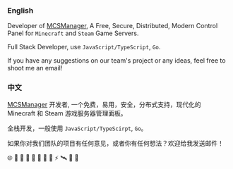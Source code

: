 ### English


Developer of [MCSManager](https://github.com/MCSManager), A Free, Secure, Distributed, Modern Control Panel for `Minecraft` and `Steam` Game Servers.

Full Stack Developer, use `JavaScript/TypeScript`, `Go`.

If you have any suggestions on our team's project or any ideas, feel free to shoot me an email!


### 中文

[MCSManager](https://github.com/MCSManager) 开发者, 一个免费，易用，安全，分布式支持，现代化的 Minecraft 和 Steam 游戏服务器管理面板。

全栈开发，一般使用 `JavaScript/TypeScirpt`, `Go`。

如果你对我们团队的项目有任何意见，或者你有任何想法？欢迎给我发送邮件！


🌐 💌 🥪 🍉 🥚 💩 🍎 🎈 ⚡ 🛰️ 🎃 🥯

